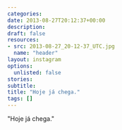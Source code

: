 ```yaml
---
categories:
date: 2013-08-27T20:12:37+00:00
description:
draft: false
resources:
- src: 2013-08-27_20-12-37_UTC.jpg
  name: "header"
layout: instagram
options:
  unlisted: false
stories:
subtitle:
title: "Hoje já chega."
tags: []
---
```


"Hoje já chega."
